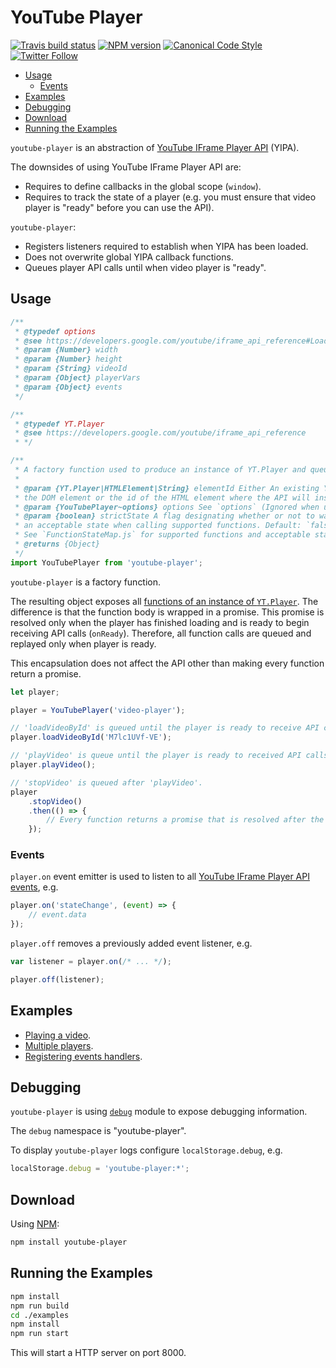 # YouTube Player

[![Travis build status](http://img.shields.io/travis/gajus/youtube-player/master.svg?style=flat-square)](https://travis-ci.org/gajus/youtube-player)
[![NPM version](http://img.shields.io/npm/v/youtube-player.svg?style=flat-square)](https://www.npmjs.org/package/youtube-player)
[![Canonical Code Style](https://img.shields.io/badge/code%20style-canonical-blue.svg?style=flat-square)](https://github.com/gajus/canonical)
[![Twitter Follow](https://img.shields.io/twitter/follow/kuizinas.svg?style=social&label=Follow)](https://twitter.com/kuizinas)

* [Usage](#usage)
    * [Events](#events)
* [Examples](#examples)
* [Debugging](#debugging)
* [Download](#download)
* [Running the Examples](#running-the-examples)

`youtube-player` is an abstraction of [YouTube IFrame Player API](https://developers.google.com/youtube/iframe_api_reference) (YIPA).

The downsides of using YouTube IFrame Player API are:

* Requires to define callbacks in the global scope (`window`).
* Requires to track the state of a player (e.g. you must ensure that video player is "ready" before you can use the API).

`youtube-player`:

* Registers listeners required to establish when YIPA has been loaded.
* Does not overwrite global YIPA callback functions.
* Queues player API calls until when video player is "ready".

##

## Usage

```js
/**
 * @typedef options
 * @see https://developers.google.com/youtube/iframe_api_reference#Loading_a_Video_Player
 * @param {Number} width
 * @param {Number} height
 * @param {String} videoId
 * @param {Object} playerVars
 * @param {Object} events
 */

/**
 * @typedef YT.Player
 * @see https://developers.google.com/youtube/iframe_api_reference
 * */

/**
 * A factory function used to produce an instance of YT.Player and queue function calls and proxy events of the resulting object.
 *
 * @param {YT.Player|HTMLElement|String} elementId Either An existing YT.Player instance,
 * the DOM element or the id of the HTML element where the API will insert an <iframe>.
 * @param {YouTubePlayer~options} options See `options` (Ignored when using an existing YT.Player instance).
 * @param {boolean} strictState A flag designating whether or not to wait for
 * an acceptable state when calling supported functions. Default: `false`.
 * See `FunctionStateMap.js` for supported functions and acceptable states.
 * @returns {Object}
 */
import YouTubePlayer from 'youtube-player';
```

`youtube-player` is a factory function.

 The resulting object exposes all [functions of an instance of `YT.Player`](https://developers.google.com/youtube/iframe_api_reference#Functions). The difference is that the function body is wrapped in a promise. This promise is resolved only when the player has finished loading and is ready to begin receiving API calls (`onReady`). Therefore, all function calls are queued and replayed only when player is ready.

 This encapsulation does not affect the API other than making every function return a promise.

```js
let player;

player = YouTubePlayer('video-player');

// 'loadVideoById' is queued until the player is ready to receive API calls.
player.loadVideoById('M7lc1UVf-VE');

// 'playVideo' is queue until the player is ready to received API calls and after 'loadVideoById' has been called.
player.playVideo();

// 'stopVideo' is queued after 'playVideo'.
player
    .stopVideo()
    .then(() => {
        // Every function returns a promise that is resolved after the target function has been executed.
    });
```

### Events

`player.on` event emitter is used to listen to all [YouTube IFrame Player API events](https://developers.google.com/youtube/iframe_api_reference#Events), e.g.

```js
player.on('stateChange', (event) => {
    // event.data
});

```

`player.off` removes a previously added event listener, e.g.

```js
var listener = player.on(/* ... */);

player.off(listener);

```

## Examples

* [Playing a video](./examples/src/playing-video/index.html).
* [Multiple players](./examples/src/multiple-players/index.html).
* [Registering events handlers](./examples/src/registering-event-handlers/index.html).

## Debugging

`youtube-player` is using [`debug`](https://www.npmjs.com/package/debug) module to expose debugging information.

The `debug` namespace is "youtube-player".

To display `youtube-player` logs configure `localStorage.debug`, e.g.

```js
localStorage.debug = 'youtube-player:*';

```

## Download

Using [NPM](https://www.npmjs.org/):

```sh
npm install youtube-player
```

## Running the Examples

```sh
npm install
npm run build
cd ./examples
npm install
npm run start
```

This will start a HTTP server on port 8000.

